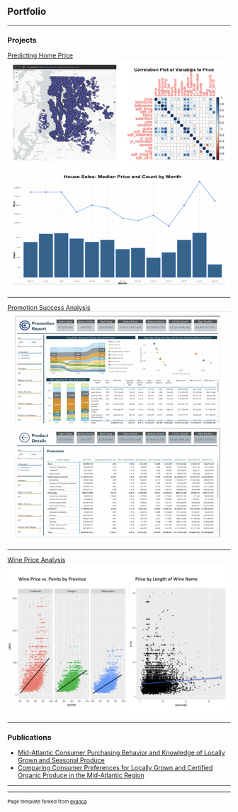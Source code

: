 ## Portfolio

---

### Projects 

[Predicting Home Price](https://github.com/AmyJoCN/Predicting-Home-Price)
<img src="images/P3_thumbnail.png?raw=true"/>

---
[Promotion Success Analysis](https://github.com/AmyJoCN/Promotion-Success-Analysis)
<img src="images/P2_thumbnail.png?raw=true"/>

---
[Wine Price Analysis](https://github.com/AmyJoCN/Wine-Price-Analysis)
<img src="images/P1_thumbnail.png?raw=true"/>

---

### Publications

- [Mid-Atlantic Consumer Purchasing Behavior and Knowledge of Locally Grown and Seasonal Produce](http://www.joe.org/joe/2013april/rb4.php)
- [Comparing Consumer Preferences for Locally Grown and Certified Organic Produce in the Mid-Atlantic Region](https://journals.ashs.org/horttech/view/journals/horttech/23/1/article-p74.xml)

---




---
<p style="font-size:11px">Page template forked from <a href="https://github.com/evanca/quick-portfolio">evanca</a></p>
<!-- Remove above link if you don't want to attibute -->

